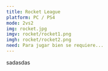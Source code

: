 ```yaml
---
title: Rocket League
platform: PC / PS4
mode: 2vs2
img: rocket.jpg
imgv: rocket/rocket1.png
imgh: rocket/rocket2.png
need: Para jugar bien se requiere...
---
```


sadasdas
